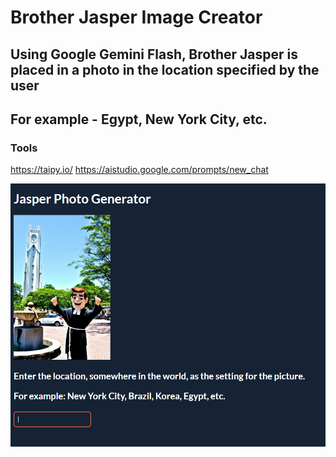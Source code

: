 # Brother Jasper Image Creator

## Using Google Gemini Flash, Brother Jasper is placed in a photo in the location specified by the user
## For example - Egypt, New York City, etc.

### Tools
https://taipy.io/
https://aistudio.google.com/prompts/new_chat

![Sample Image](screenshot.png)
